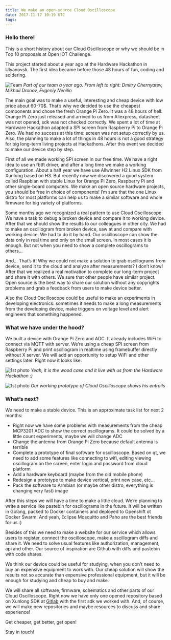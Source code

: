 ```yaml
---
title: We make an open-source Cloud Oscilloscope
date: 2017-11-17 10:19 UTC
tags:
---
```


### Hello there!

This is a short history about our Cloud Oscilloscope or why we should be in Top 10 proposals at Open IOT Challenge.

This project started about a year ago at the Hardware Hackathon in Ulyanovsk. The first idea became before those 48
hours of fun, coding and soldering.

![Team](https://pp.userapi.com/c604427/v604427308/458c9/UVE90QHihGE.jpg)
*Part of our team a year ago. From left to right: Dmitry Chernyatev, Mikhail Dronov, Evgeniy Nenilin*

The main goal was to make a useful, interesting and cheap device with low price about 60-70$. That’s why we decided to
use the cheapest components and chose the fresh Orange Pi Zero. It was a 48 hours of hell: Orange Pi Zero just released
and arrived to us from Aliexpress, datasheet was not opened, sdk was not checked correctly. We spent a lot of time at
Hardware Hackathon adapted a SPI screen from Raspberry Pi to Orange Pi Zero.
We had no success at this time: screen was not setup correctly by us. Also, the planning to make a lot of things in 48
hours is not a good strategy for big long-term living projects at Hackathons. After this event we decided to make our
device step by step.

First of all we made working SPI screen in our free time. We have a right idea to use an fbtft driver, and after a long
time we make a working configuration. About a half year we have use Allwinner H2 Linux SDK from Xunlong based on H3. But
recently now we discovered a good system called Raspbian with stable Linux for Orange Pi Zero, Raspberry Pi and other
single-board computers. We make an open source hardware projects, you should be free in choice of components! I’m sure
that the one Linux distro for most platforms can help us to make a similar software and whole firmware for big variety
of platforms.

Some months ago we recognized a real pattern to use Cloud Oscilloscope. We have a task to debug a broken device and
compare it to working device. After that we should show the results to our colleagues in other city. We had to make an
oscillogram from broken device, saw at and compare with working device. We had to do it by hand. Our oscilloscope can
show the data only in real time and only on the small screen. In most cases it is enough. But not when you need to show
a complete oscillograms to others…

And... That’s it! Why we could not make a solution to grab oscillograms from device, send it to the cloud and analyze
after measurements? I don’t know! After that we realized a real motivation to complete our long-term project and share
it with others. We sure that other people have similar project. Open source is the best way to share our solution
without any copyrights problems and grab a feedback from users to make device better.

Also the Cloud Oscilloscope could be useful to make an experiments in developing electronics: sometimes it needs to make
a long measurements from the developing device, make triggers on voltage level and alert engineers that something
happened.

### What we have under the hood?

We built a device with Orange Pi Zero and ADC. It already includes WiFi to connect via MQTT with server. We’re using a
cheap SPI screen from Raspberry Pi and print oscillogram in realtime using framebuffer directly without X server. We
will add an opportunity to setup WiFi and other settings later. Right now it looks like:

![1st photo](http://dronov.net/images/IMG_0063.JPG)
*Yeah, it is the wood case and it live with us from the Hardware Hackathon :)*


![1st photo](http://dronov.net/images/IMG_0064.JPG)
*Our working prototype of Cloud Oscilloscope shows his entrails*

### What’s next?

We need to make a stable device. This is an approximate task list for next 2 months:

- Right now we have some problems with measurements from the cheap MCP3201 ADC to show the correct oscillograms. It could
be solved by a little count experiments, maybe we will change ADC
- Change the antenna from Orange Pi Zero because default antenna is terrible
- Complete a prototype of final software for oscilloscope. Based on qt, we need to add some features like connecting to
wifi, editing viewing oscillogram on the screen, enter login and password from cloud platform
- Add a hardware keyboard (maybe from the old mobile phone)
- Redesign a prototype to make device vertical, print new case, etc…
- Pack the software to Armbian (or maybe other distro, everything is changing very fast) image

After this steps we will have a time to make a little cloud. We’re planning to write a service like pastebin for
oscillograms in the future. It will be written in Golang, packed to Docker containers and deployed to Openshift ot
Docker Swarm. And yeah, Eclipse Mosquitto and Paho are the best friends for us :)

Besides of this we need to make a website for our service which allows users to register, connect the oscilloscope, make
a oscillogram diffs and share it. We need to solve usual features like authorization, management, api and other. Our
source of inspiration are Github with diffs and pastebin with code shares.

We think our device could be useful for studying, when you don’t need to buy an expensive equipment to work with. Our
cheap solution will show the results not so accurate than expensive professional equipment, but it will be enough for
studying and cheap to buy and make.

We will share all software, firmware, schematics and other parts of our Cloud Oscilloscope. Right now we have only one
opened repository based on Xunlong SDK at [Gitlab](https://gitlab.com/dronov/pizero-docker) with the first sdk we worked with. And, of course, we will make new
repositories and maybe resources to discuss and share experience!

Get cheaper, get better, get open!

Stay in touch!
